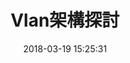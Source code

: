 ---
title: Vlan架構探討
date: 2018-03-19 15:25:31
categories:
- 課堂學習
tags:
- CCNA
- Switch
thumbnail: https://cdn.pixabay.com/photo/2012/04/01/12/54/computer-23328_960_720.png
---